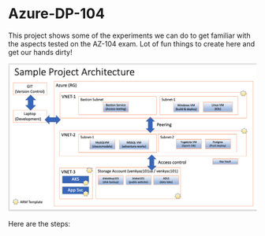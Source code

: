 # Azure-DP-104

This project shows some of the experiments we can do to get familiar with the aspects tested on the AZ-104 exam. Lot of fun things to create here and get our hands dirty! 

<p align="center">
  <img src="AZ-104-SampleArchitecture.png" title="Sample Architecure">
</p>

Here are the steps:
